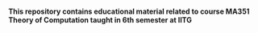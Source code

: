 #### This repository contains educational material related to course MA351 Theory of Computation taught in 6th semester at IITG
